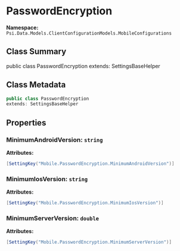 # PasswordEncryption

**Namespace:** `Psi.Data.Models.ClientConfigurationModels.MobileConfigurations`

## Class Summary

public class PasswordEncryption
extends: SettingsBaseHelper

## Class Metadata

```typescript
public class PasswordEncryption
extends: SettingsBaseHelper
```

## Properties

### MinimumAndroidVersion: `string`

**Attributes:**
```csharp
[SettingKey("Mobile.PasswordEncryption.MinimumAndroidVersion")]
```

### MinimumIosVersion: `string`

**Attributes:**
```csharp
[SettingKey("Mobile.PasswordEncryption.MinimumIosVersion")]
```

### MinimumServerVersion: `double`

**Attributes:**
```csharp
[SettingKey("Mobile.PasswordEncryption.MinimumServerVersion")]
```
